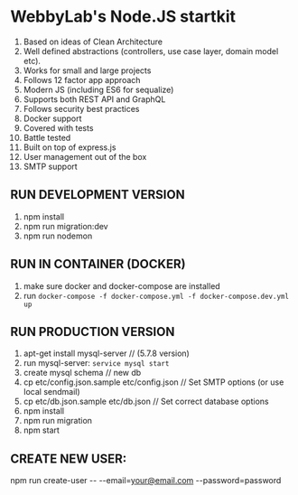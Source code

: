 # WebbyLab's Node.JS startkit

1. Based on ideas of Clean Architecture
2. Well defined abstractions (controllers, use case layer, domain model etc).
3. Works for small and large projects
4. Follows 12 factor app approach
5. Modern JS (including ES6 for sequalize)
6. Supports both REST API and GraphQL
7. Follows security best practices
8. Docker support
9. Covered with tests
10. Battle tested
11. Built on top of express.js
12. User management out of the box
13. SMTP support


## RUN DEVELOPMENT VERSION
1. npm install
2. npm run migration:dev
3. npm run nodemon


## RUN IN CONTAINER (DOCKER)
1. make sure docker and docker-compose are installed 
2. run `docker-compose -f docker-compose.yml -f docker-compose.dev.yml up`


## RUN PRODUCTION VERSION
1. apt-get install mysql-server // (5.7.8 version)
2. run mysql-server: ```service mysql start```
3. create mysql schema // new db
4. cp etc/config.json.sample etc/config.json // Set SMTP options (or use local sendmail)
5. cp etc/db.json.sample etc/db.json // Set correct database options
6. npm install
7. npm run migration
8. npm start

## CREATE NEW USER:
npm run create-user -- --email=your@email.com --password=password
